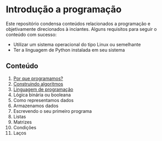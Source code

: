 # Introdução a programação

Este repositório condensa conteúdos relacionados a programação e objetivamente direcionados à inciantes. Alguns requisitos para seguir o conteúdo com sucesso:

- Utilizar um sistema operacional do tipo Linux ou semelhante 
- Ter a linguagem de Python instalada em seu sistema

## Conteúdo

1. [Por que programamos?](por-que-programamos/README.md)
0. [Construindo algoritmos](construindo-algoritmos/README.md)
0. [Linguagem de programação](linguagem-de-programacao/README.md)
0. Lógica binária ou booleana
0. Como representamos dados
0. Armazenamos dados
0. Escrevendo o seu primeiro programa
0. Listas
0. Matrizes
0. Condições
0. Laços